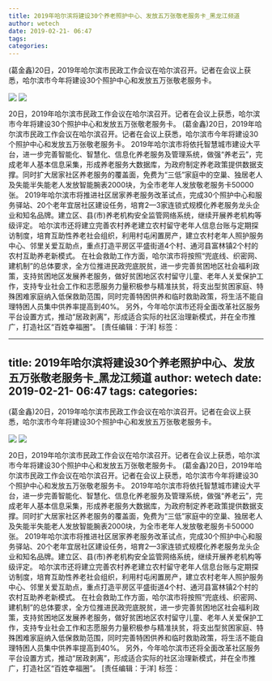 ```yaml
---
title: 2019年哈尔滨将建设30个养老照护中心、发放五万张敬老服务卡_黑龙江频道
author: wetech
date: 2019-02-21- 06:47
tags: 
categories: 
---
```

(葛金鑫)20日，2019年哈尔滨市民政工作会议在哈尔滨召开。记者在会议上获悉，哈尔滨市今年将建设30个照护中心和发放五万张敬老服务卡。
<!-- more -->
                
<img align="center" border="0" src="http://p3.ifengimg.com/a/2019_08/4d4405255787cdd_size378_w597_h392.png" />
                
<img align="center" border="0" src="http://p2.ifengimg.com/a/2016/0810/204c433878d5cf9size1_w16_h16.png" />
            
20日，2019年哈尔滨市民政工作会议在哈尔滨召开。记者在会议上获悉，哈尔滨市今年将建设30个照护中心和发放五万张敬老服务卡。
(葛金鑫)20日，2019年哈尔滨市民政工作会议在哈尔滨召开。记者在会议上获悉，哈尔滨市今年将建设30个照护中心和发放五万张敬老服务卡。
2019年哈尔滨市将依托智慧城市建设大平台，进一步完善智能化、智慧化、信息化养老服务及管理系统，做强“养老云”，完成老年人基本信息采集，形成养老服务大数据库，为政府制定养老政策提供数据支撑。同时扩大居家社区养老服务的覆盖面，免费为“三低”家庭中的空巢、独居老人及失能半失能老人发放智能腕表2000块，为全市老年人发放敬老服务卡50000张。
2019年哈尔滨市将推进社区居家养老服务改革试点，完成30个照护中心和服务驿站、20个老年宜居社区建设任务，培育2—3家连锁式规模化养老服务龙头企业和知名品牌。建立区、县(市)养老机构安全监管网络系统，继续开展养老机构等级评定。
哈尔滨市还将建立完善农村养老建立农村留守老年人信息台账与定期探访制度，培育互助性养老社会组织，利用村屯闲置房产，建立农村老年人照护服务中心、邻里关爱互助点，重点打造平房区平盛街道4个村、通河县富林镇2个村的农村互助养老新模式。
在社会救助工作方面，哈尔滨市将按照“兜底线、织密网、建机制”的总体要求，全方位推进民政兜底脱贫，进一步完善贫困地区社会福利政策，支持贫困地区发展养老服务，做好贫困地区农村留守儿童、老年人关爱保护工作，支持专业社会工作和志愿服务力量积极参与精准扶贫，将支出型贫困家庭、特殊困难家庭纳入低保救助范围，同时完善特困供养和临时救助政策，将生活不能自理特困人员集中供养率提高到40%。
另外，今年哈尔滨市还将全面改革社区服务平台设置方式，推动“居政剥离”，形成适合实际的社区治理新模式，并在全市推广，打造社区“百姓幸福圈”。
[责任编辑：于洋]
标签：
 
 
 
             
---
title: 2019年哈尔滨将建设30个养老照护中心、发放五万张敬老服务卡_黑龙江频道
author: wetech
date: 2019-02-21- 06:47
tags: 
categories: 
---
(葛金鑫)20日，2019年哈尔滨市民政工作会议在哈尔滨召开。记者在会议上获悉，哈尔滨市今年将建设30个照护中心和发放五万张敬老服务卡。
<!-- more -->
                
<img align="center" border="0" src="http://p3.ifengimg.com/a/2019_08/4d4405255787cdd_size378_w597_h392.png" />
                
<img align="center" border="0" src="http://p2.ifengimg.com/a/2016/0810/204c433878d5cf9size1_w16_h16.png" />
            
20日，2019年哈尔滨市民政工作会议在哈尔滨召开。记者在会议上获悉，哈尔滨市今年将建设30个照护中心和发放五万张敬老服务卡。
(葛金鑫)20日，2019年哈尔滨市民政工作会议在哈尔滨召开。记者在会议上获悉，哈尔滨市今年将建设30个照护中心和发放五万张敬老服务卡。
2019年哈尔滨市将依托智慧城市建设大平台，进一步完善智能化、智慧化、信息化养老服务及管理系统，做强“养老云”，完成老年人基本信息采集，形成养老服务大数据库，为政府制定养老政策提供数据支撑。同时扩大居家社区养老服务的覆盖面，免费为“三低”家庭中的空巢、独居老人及失能半失能老人发放智能腕表2000块，为全市老年人发放敬老服务卡50000张。
2019年哈尔滨市将推进社区居家养老服务改革试点，完成30个照护中心和服务驿站、20个老年宜居社区建设任务，培育2—3家连锁式规模化养老服务龙头企业和知名品牌。建立区、县(市)养老机构安全监管网络系统，继续开展养老机构等级评定。
哈尔滨市还将建立完善农村养老建立农村留守老年人信息台账与定期探访制度，培育互助性养老社会组织，利用村屯闲置房产，建立农村老年人照护服务中心、邻里关爱互助点，重点打造平房区平盛街道4个村、通河县富林镇2个村的农村互助养老新模式。
在社会救助工作方面，哈尔滨市将按照“兜底线、织密网、建机制”的总体要求，全方位推进民政兜底脱贫，进一步完善贫困地区社会福利政策，支持贫困地区发展养老服务，做好贫困地区农村留守儿童、老年人关爱保护工作，支持专业社会工作和志愿服务力量积极参与精准扶贫，将支出型贫困家庭、特殊困难家庭纳入低保救助范围，同时完善特困供养和临时救助政策，将生活不能自理特困人员集中供养率提高到40%。
另外，今年哈尔滨市还将全面改革社区服务平台设置方式，推动“居政剥离”，形成适合实际的社区治理新模式，并在全市推广，打造社区“百姓幸福圈”。
[责任编辑：于洋]
标签：
 
 
 
             
